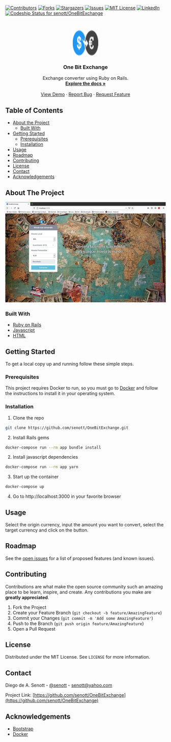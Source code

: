 <!--
*** Thanks for checking out this README Template. If you have a suggestion that would
*** make this better, please fork the repo and create a pull request or simply open
*** an issue with the tag "enhancement".
*** Thanks again! Now go create something AMAZING! :D
***
***
***
*** To avoid retyping too much info. Do a search and replace for the following:
*** user_name, repo_name, twitter_handle, email
-->





<!-- PROJECT SHIELDS -->
<!--
*** I'm using markdown "reference style" links for readability.
*** Reference links are enclosed in brackets [ ] instead of parentheses ( ).
*** See the bottom of this document for the declaration of the reference variables
*** for contributors-url, forks-url, etc. This is an optional, concise syntax you may use.
*** https://www.markdownguide.org/basic-syntax/#reference-style-links
-->
[![Contributors][contributors-shield]][contributors-url]
[![Forks][forks-shield]][forks-url]
[![Stargazers][stars-shield]][stars-url]
[![Issues][issues-shield]][issues-url]
[![MIT License][license-shield]][license-url]
[![LinkedIn][linkedin-shield]][linkedin-url]
[![Codeship Status for senott/OneBitExchange](https://app.codeship.com/projects/cf808795-58a6-4f89-9dd2-cfa5b39e796d/status?branch=master)](https://app.codeship.com/projects/422753)



<!-- PROJECT LOGO -->
<br />
<p align="center">
  <a href="https://github.com/senott/OneBitExchange">
    <img src="/app/assets/images/logo.png" alt="Logo" width="80" height="80">
  </a>

  <h3 align="center">One Bit Exchange</h3>

  <p align="center">
    Exchange converter using Ruby on Rails.
    <br />
    <a href="https://github.com/senott/OneBitExchange"><strong>Explore the docs »</strong></a>
    <br />
    <br />
    <a href="https://obc-exchanges.herokuapp.com/">View Demo</a>
    ·
    <a href="https://github.com/senott/OneBitExchange/issues">Report Bug</a>
    ·
    <a href="https://github.com/senott/OneBitExchange/issues">Request Feature</a>
  </p>
</p>



<!-- TABLE OF CONTENTS -->
## Table of Contents

* [About the Project](#about-the-project)
  * [Built With](#built-with)
* [Getting Started](#getting-started)
  * [Prerequisites](#prerequisites)
  * [Installation](#installation)
* [Usage](#usage)
* [Roadmap](#roadmap)
* [Contributing](#contributing)
* [License](#license)
* [Contact](#contact)
* [Acknowledgements](#acknowledgements)



<!-- ABOUT THE PROJECT -->
## About The Project

[![Product Name Screen Shot][product-screenshot]](https://obc-exchanges.herokuapp.com/)


### Built With

* [Ruby on Rails](https://rubyonrails.org/)
* [Javascript](https://www.javascript.com/)
* [HTML](https://developer.mozilla.org/en-US/docs/Learn/Getting_started_with_the_web/HTML_basics)



<!-- GETTING STARTED -->
## Getting Started

To get a local copy up and running follow these simple steps.

### Prerequisites

This project requires Docker to run, so you must go to [Docker](https://docs.docker.com/get-docker/) and follow the instructions to install it in your operating system.

### Installation

1. Clone the repo
```sh
git clone https://github.com/senott/OneBitExchange.git
```
2. Install Rails gems
```sh
docker-compose run --rm app bundle install
```
2. Install javascript dependencies
```sh
docker-compose run --rm app yarn
```
3. Start up the container
```sh
docker-compose up
```
4. Go to http://localhost:3000 in your favorite browser

<!-- USAGE EXAMPLES -->
## Usage

Select the origin currency, input the amount you want to convert, select the target currency and click on the button.


<!-- ROADMAP -->
## Roadmap

See the [open issues](https://github.com/senott/OneBitExchange/issues) for a list of proposed features (and known issues).



<!-- CONTRIBUTING -->
## Contributing

Contributions are what make the open source community such an amazing place to be learn, inspire, and create. Any contributions you make are **greatly appreciated**.

1. Fork the Project
2. Create your Feature Branch (`git checkout -b feature/AmazingFeature`)
3. Commit your Changes (`git commit -m 'Add some AmazingFeature'`)
4. Push to the Branch (`git push origin feature/AmazingFeature`)
5. Open a Pull Request



<!-- LICENSE -->
## License

Distributed under the MIT License. See `LICENSE` for more information.



<!-- CONTACT -->
## Contact

Diego de A. Senott - [@senott](https://twitter.com/senott) - senott@yahoo.com

Project Link: [https://github.com/senott/OneBitExchange](https://github.com/senott/OneBitExchange)



<!-- ACKNOWLEDGEMENTS -->
## Acknowledgements

* [Bootstrap](https://getbootstrap.com/)
* [Docker](https://www.docker.com/)




<!-- MARKDOWN LINKS & IMAGES -->
<!-- https://www.markdownguide.org/basic-syntax/#reference-style-links -->
[contributors-shield]: https://img.shields.io/github/contributors/senott/OneBitExchange.svg?style=flat-square
[contributors-url]: https://github.com/senott/OneBitExchange/graphs/contributors
[forks-shield]: https://img.shields.io/github/forks/senott/OneBitExchange.svg?style=flat-square
[forks-url]: https://github.com/senott/OneBitExchange/network/members
[stars-shield]: https://img.shields.io/github/stars/senott/OneBitExchange.svg?style=flat-square
[stars-url]: https://github.com/senott/OneBitExchange/stargazers
[issues-shield]: https://img.shields.io/github/issues/senott/OneBitExchange.svg?style=flat-square
[issues-url]: https://github.com/senott/OneBitExchange/issues
[license-shield]: https://img.shields.io/github/license/senott/OneBitExchange.svg?style=flat-square
[license-url]: https://github.com/senott/OneBitExchange/blob/master/LICENSE
[linkedin-shield]: https://img.shields.io/badge/-LinkedIn-black.svg?style=flat-square&logo=linkedin&colorB=555
[linkedin-url]: https://linkedin.com/in/senott
[product-screenshot]: /app/assets/images/screenshot.jpg
